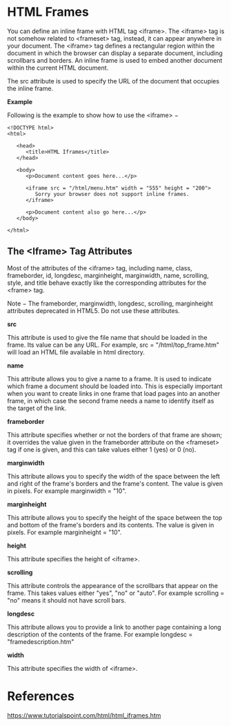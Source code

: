 # HTML Frames

You can define an inline frame with HTML tag \<iframe>. The \<iframe> tag is not somehow related to \<frameset> tag, instead, it can appear anywhere in your document. The \<iframe> tag defines a rectangular region within the document in which the browser can display a separate document, including scrollbars and borders. An inline frame is used to embed another document within the current HTML document.

The src attribute is used to specify the URL of the document that occupies the inline frame.

**Example**

Following is the example to show how to use the \<iframe> −

```
<!DOCTYPE html>
<html>

   <head>
      <title>HTML Iframes</title>
   </head>

   <body>
      <p>Document content goes here...</p>

      <iframe src = "/html/menu.htm" width = "555" height = "200">
         Sorry your browser does not support inline frames.
      </iframe>

      <p>Document content also go here...</p>
   </body>

</html>
```


## The \<Iframe> Tag Attributes
Most of the attributes of the \<iframe> tag, including name, class, frameborder, id, longdesc, marginheight, marginwidth, name, scrolling, style, and title behave exactly like the corresponding attributes for the \<frame> tag.

Note − The frameborder, marginwidth, longdesc, scrolling, marginheight attributes deprecated in HTML5. Do not use these attributes.

**src**

This attribute is used to give the file name that should be loaded in the frame. Its value can be any URL. For example, src = "/html/top_frame.htm" will load an HTML file available in html directory.

**name**

This attribute allows you to give a name to a frame. It is used to indicate which frame a document should be loaded into. This is especially important when you want to create links in one frame that load pages into an another frame, in which case the second frame needs a name to identify itself as the target of the link.

**frameborder**

This attribute specifies whether or not the borders of that frame are shown; it overrides the value given in the frameborder attribute on the \<frameset> tag if one is given, and this can take values either 1 (yes) or 0 (no).

**marginwidth**

This attribute allows you to specify the width of the space between the left and right of the frame's borders and the frame's content. The value is given in pixels. For example marginwidth = "10".

**marginheight**

This attribute allows you to specify the height of the space between the top and bottom of the frame's borders and its contents. The value is given in pixels. For example marginheight = "10".

**height**

This attribute specifies the height of \<iframe>.

**scrolling**

This attribute controls the appearance of the scrollbars that appear on the frame. This takes values either "yes", "no" or "auto". For example scrolling = "no" means it should not have scroll bars.

**longdesc**

This attribute allows you to provide a link to another page containing a long description of the contents of the frame. For example longdesc = "framedescription.htm"

**width**

This attribute specifies the width of \<iframe>.

# References
https://www.tutorialspoint.com/html/html_iframes.htm
